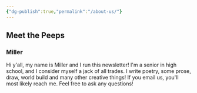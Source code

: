 ```yaml
---
{"dg-publish":true,"permalink":"/about-us/"}
---
```


## Meet the Peeps
### Miller
Hi y'all, my name is Miller and I run this newsletter! I'm a senior in high school, and I consider myself a jack of all trades. I write poetry, some prose, draw, world build and many other creative things! If you email us, you'll most likely reach me. Feel free to ask any questions!